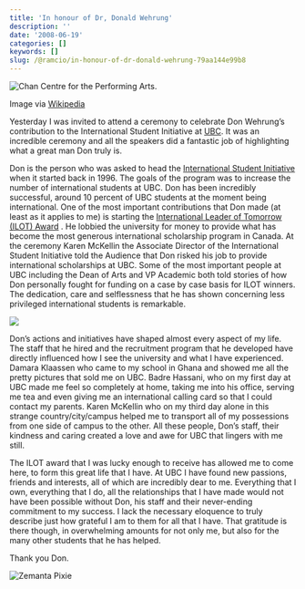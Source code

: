 ```yaml
---
title: 'In honour of Dr, Donald Wehrung'
description: ''
date: '2008-06-19'
categories: []
keywords: []
slug: /@ramcio/in-honour-of-dr-donald-wehrung-79aa144e99b8
---
```


![Chan Centre for the Performing Arts.](https://cdn-images-1.medium.com/max/800/0*fjGwOXwHQEgrVPj2.jpg)

Image via [Wikipedia](http://commons.wikipedia.org/wiki/Image:Chan-Ctr-popup.jpg)

Yesterday I was invited to attend a ceremony to celebrate Don Wehrung’s contribution to the International Student Initiative at [UBC](http://www.ubc.ca/ "University of British Columbia"). It was an incredible ceremony and all the speakers did a fantastic job of highlighting what a great man Don truly is.

Don is the person who was asked to head the [International Student Initiative](http://www.students.ubc.ca/calendar/index.cfm?tree=6,231,732,0#9395) when it started back in 1996. The goals of the program was to increase the number of international students at UBC. Don has been incredibly successful, around 10 percent of UBC students at the moment being international. One of the most important contributions that Don made (at least as it applies to me) is starting the [International Leader of Tomorrow (ILOT) Award](https://you.ubc.ca/ubc/vancouver/ilot.ezc "ILOT award") . He lobbied the university for money to provide what has become the most generous international scholarship program in Canada. At the ceremony Karen McKellin the Associate Director of the International Student Initiative told the Audience that Don risked his job to provide international scholarships at UBC. Some of the most important people at UBC including the Dean of Arts and VP Academic both told stories of how Don personally fought for funding on a case by case basis for ILOT winners. The dedication, care and selflessness that he has shown concerning less privileged international students is remarkable.

![](img/0__LCfD431lgU85tDdQ.jpg)

Don’s actions and initiatives have shaped almost every aspect of my life. The staff that he hired and the recruitment program that he developed have directly influenced how I see the university and what I have experienced. Damara Klaassen who came to my school in Ghana and showed me all the pretty pictures that sold me on UBC. Badre Hassani, who on my first day at UBC made me feel so completely at home, taking me into his office, serving me tea and even giving me an international calling card so that I could contact my parents. Karen McKellin who on my third day alone in this strange country/city/campus helped me to transport all of my possessions from one side of campus to the other. All these people, Don’s staff, their kindness and caring created a love and awe for UBC that lingers with me still.

The ILOT award that I was lucky enough to receive has allowed me to come here, to form this great life that I have. At UBC I have found new passions, friends and interests, all of which are incredibly dear to me. Everything that I own, everything that I do, all the relationships that I have made would not have been possible without Don, his staff and their never-ending commitment to my success. I lack the necessary eloquence to truly describe just how grateful I am to them for all that I have. That gratitude is there though, in overwhelming amounts for not only me, but also for the many other students that he has helped.

Thank you Don.

![Zemanta Pixie](https://cdn-images-1.medium.com/max/800/0*F8gX66iQO5SiQsXq.)